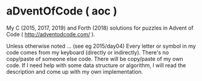 # aDventOfCode ( aoc )

My C (2015, 2017, 2019) and Forth (2018) solutions
for puzzles in Advent of Code ( http://adventodcode.com/ ).

Unless otherwise noted ... (see eg 2015/day04)
Every letter or symbol in my code comes from my keyboard
(directly or indirectly). There's no copy/paste of someone else code.
There will be copy/paste of my own code.
If I need help with some data structure or algorithm, I will read
the description and come up with my own implementation.
